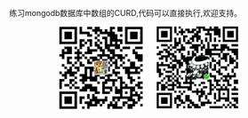 练习mongodb数据库中数组的CURD,代码可以直接执行,欢迎支持。

<div  align="center">    
    <img style="margin-right:20px" src="https://github.com/beiyannanfei/mongo-array/blob/master/img/alipay.jpg" width = "150" height = "150" alt="beiyannanfei.apipay" align=center />
    <img src="https://github.com/beiyannanfei/mongo-array/blob/master/img/wechatPay.jpg" width = "150" height = "150" alt="beiyannanfei.wechat" align=center />
</div>
